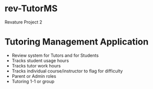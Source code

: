 # rev-TutorMS
Revature Project 2

# Tutoring Management Application
- Review system for Tutors and for Students
- Tracks student usage hours
- Tracks tutor work hours
- Tracks individual course/instructor to flag for difficulty
- Parent or Admin roles
- Tutoring 1-1 or group
